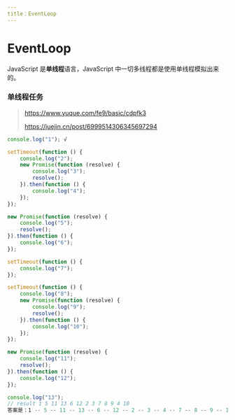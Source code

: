 ```yaml
---
title：EventLoop
---
```


# EventLoop

JavaScript 是**单线程**语言，JavaScript 中一切多线程都是使用单线程模拟出来的。

### 单线程任务

> https://www.yuque.com/fe9/basic/cdpfk3
>
> https://juejin.cn/post/6999514306345697294

```javascript
console.log("1"); √

setTimeout(function () {
    console.log("2");
    new Promise(function (resolve) {
        console.log("3");
        resolve();
    }).then(function () {
        console.log("4");
    });
});

new Promise(function (resolve) {
    console.log("5");
    resolve();
}).then(function () {
    console.log("6");
});

setTimeout(function () {
    console.log("7");
});

setTimeout(function () {
    console.log("8");
    new Promise(function (resolve) {
        console.log("9");
        resolve();
    }).then(function () {
        console.log("10");
    });
});

new Promise(function (resolve) {
    console.log("11");
    resolve();
}).then(function () {
    console.log("12");
});

console.log("13");
// result 1 5 11 13 6 12 2 3 7 8 9 4 10
答案是：1 -- 5 -- 11 -- 13 -- 6 -- 12 -- 2 -- 3 -- 4 -- 7 -- 8 -- 9 -- 10
```
